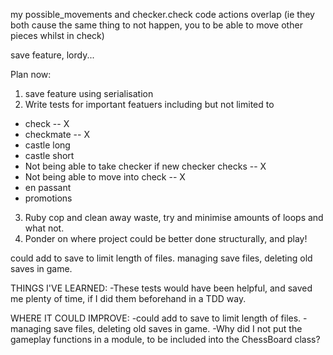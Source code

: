 my possible_movements and checker.check code actions overlap (ie they both cause the same thing to not happen, you to be able to  move other pieces whilst in check)

save feature, lordy...

Plan now:
1. save feature using serialisation
2. Write tests for important featuers including but not limited to
- check                                                  -- X
- checkmate                                              -- X
- castle long
- castle short
- Not being able to take checker if new checker checks   -- X
- Not being able to move into check                      -- X
- en passant
- promotions
3. Ruby cop and clean away waste, try and minimise amounts of loops and what not.
4. Ponder on where project could be better done structurally, and play!

could add to save to limit length of files.
managing save files, deleting old saves in game.


THINGS I'VE LEARNED:
-These tests would have been helpful, and saved me plenty of time, if I did them beforehand in a TDD way.

WHERE IT COULD IMPROVE:
-could add to save to limit length of files.
-managing save files, deleting old saves in game.
-Why did I not put the gameplay functions in a module, to be included into the ChessBoard class?



